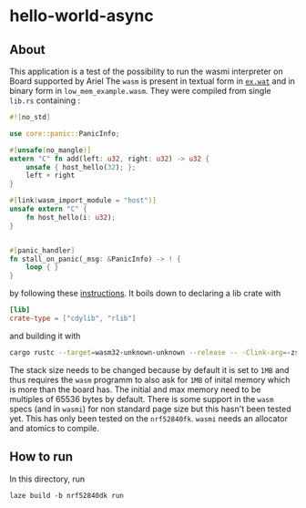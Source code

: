 # hello-world-async

## About

This application is a test of the possibility to run the wasmi interpreter on Board supported by Ariel
The `wasm` is present in textual form in [`ex.wat`](ex.wat) and in binary form in `low_mem_example.wasm`.
They were compiled from single `lib.rs` containing :
```rust
#![no_std]

use core::panic::PanicInfo;

#[unsafe(no_mangle)]
extern "C" fn add(left: u32, right: u32) -> u32 {
    unsafe { host_hello(32); };
    left + right
}

#[link(wasm_import_module = "host")]
unsafe extern "C" {
    fn host_hello(i: u32);
}


#[panic_handler]
fn stall_on_panic(_msg: &PanicInfo) -> ! {
    loop { }
}
```
by following these [instructions](https://surma.dev/things/rust-to-webassembly/). It boils down to declaring a lib crate with
```toml
[lib]
crate-type = ["cdylib", "rlib"]
```
and building it with
```bash
cargo rustc --target=wasm32-unknown-unknown --release -- -Clink-arg=-zstack-size=16 -Clink-arg=--initial-memory=65536
```
The stack size needs to be changed because by default it is set to `1MB` and thus requires the `wasm` programm to also ask for `1MB` of inital memory which is more than the board has.
The initial and max memory need to be multiples of 65536 bytes by default. There is some support in the `wasm` specs (and in `wasmi`) for non standard page size but this hasn't been tested yet.
This has only been tested on the `nrf52840fk`. `wasmi` needs an allocator and atomics to compile.

## How to run

In this directory, run

    laze build -b nrf52840dk run
